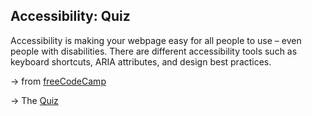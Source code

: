 ## Accessibility: Quiz

Accessibility is making your webpage easy for all people to use – even people with disabilities. There are different accessibility tools such as keyboard shortcuts, ARIA attributes, and design best practices.

&rarr; from [freeCodeCamp](https://www.freecodecamp.org/learn/2022/responsive-web-design/)

&rarr; The [Quiz](https://fdromer.github.io/building_quiz/)